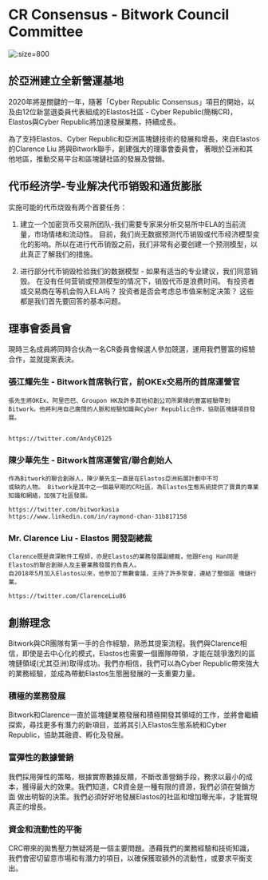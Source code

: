 
# CR Consensus - Bitwork Council Committee

![](https://s3.amazonaws.com/elastosjs.com/img/cr-regions/council-committee.jpg ':size=800')


## 於亞洲建立全新營運基地

2020年將是關鍵的一年，隨著「Cyber Republic Consensus」項目的開始，以及由12位新當選委員代表組成的Elastos社區 - Cyber Republic(簡稱CR)，
Elastos與Cyber Republic將加速發展業務，持續成長。

為了支持Elastos、Cyber Republic和亞洲區塊鏈技術的發展和增長，來自Elastos的Clarence Liu 將與Bitwork聯手，創建强大的理事會委員會，
著眼於亞洲和其他地區，推動交易平台和區塊鏈社區的發展及營銷。

## 代币经济学-专业解决代币销毁和通货膨胀

实施可能的代币烧毁有两个首要任务：

1. 建立一个加密货币交易所团队-我们需要专家来分析交易所中ELA的当前流量，市场情绪和流动性。 目前，我们尚无数据预测代币销毁或代币经济模型变化的影响。所以在进行代币销毁之前，我们非常有必要创建一个预测模型，以此真正了解我们的措施。

2. 进行部分代币销毁检验我们的数据模型 - 如果有适当的专业建议，我们同意销毁。 在没有任何营销或预测模型的情况下，销毁代币是浪费时间。 有投资者或交易商在等机会购入ELA吗？ 投资者是否会考虑总市值来制定决策？ 这些都是我们首先要回答的基本问题。

## 理事會委員會

現時三名成員將同時合伙為一名CR委員會候選人參加競選，運用我們豐富的經驗合作，並就提案表決。

### 張江耀先生 - Bitwork首席執行官，前OKEx交易所的首席運營官

    張先生將OKEx、阿里巴巴、Groupon HK及許多其他初創公司所累積的豐富經驗帶到Bitwork。他將利用自己廣闊的人脈和經驗知識與Cyber Republic合作，協助區塊鏈項目發展。


    https://twitter.com/AndyC0125

### 陳少華先生 - Bitwork首席運營官/聯合創始人

    作為Bitwork的聯合創辦人，陳少華先生一直是在Elastos亞洲拓展計劃中不可
    或缺的人物。 Bitwork是其中之一個最早期的CR社區，為Elastos生態系統提供了寶貴的專業知識和網絡，加强了社區發展。

    https://twitter.com/bitworkasia
    https://www.linkedin.com/in/raymond-chan-31b817158

### Mr. Clarence Liu - Elastos 開發副總裁

    Clarence既是資深軟件工程師，亦是Elastos的業務發展副總裁，他跟Feng Han同是 Elastos的聯合創辦人及主要業務發展的負責人。
    自2018年5月加入Elastos以來，他參加了無數會議，主持了許多聚會，連結了整個區 塊鏈行業。

    https://twitter.com/ClarenceLiu86


## 創辦理念

Bitwork與CR團隊有第一手的合作經驗，熟悉其提案流程。我們與Clarence相信，即使是去中心化的模式，Elastos也需要一個團隊帶領，才能在競爭激烈的區
塊鏈領域(尤其亞洲)取得成功。我們亦相信，我們可以為Cyber Republic帶來強大的業務經驗，並成為帶動Elastos生態圈發展的一支重要力量。

### 積極的業務發展

Bitwork和Clarence一直於區塊鏈業務發展和積極開發其領域的工作，並將會繼續探索，尋找更多有潛力的新項目，並將其引入Elastos生態系統和Cyber
Republic，協助其融資、孵化及發展。

### 富彈性的數據營銷

我們採用彈性的策略，根據實際數據反饋，不斷改善營銷手段，務求以最小的成本，獲得最大的效果。我們知道，CR資金是一種有限的資源，我們必須在營銷方面
做出明智的決策。我們必須好好地發展Elastos的社區和增加曝光率，才能實現真正的增長。

### 資金和流動性的平衡

CRC帶來的拋售壓力無疑將是一個主要問題。憑藉我們的業務經驗和技術知識，我們會密切留意市場和有潛力的項目，以確保獲取額外的流動性，或要求平衡支出。
